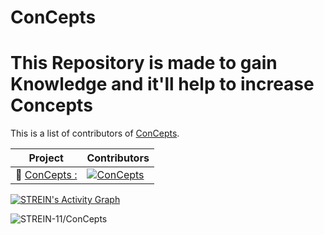 # ConCepts
# This Repository is made to gain Knowledge and it'll help to increase Concepts

This is a list of contributors of [ConCepts](https://github.com/STREIN-11/ConCepts).

[ConCepts]: https://contrib.rocks/image?repo=STREIN-11/ConCepts


|         Project        | Contributors                                                                                    |
| :----------------------: | :------------------------------------------------------------------------------------------------ |
|  👊 [ConCepts : ](https://github.com/STREIN-11/ConCepts)    | [![ConCepts]](https://github.com/STREIN-11/ConCepts/graphs/contributors)           |
<div>
<a href="#"><img alt="STREIN's Activity Graph" src="https://activity-graph.herokuapp.com/graph?username=STREIN-11&custom_title=STREIN's%20Contribution%20Graph&bg_color=0D1117&color=5ce1e6&line=FFFFFF&point=5ce1e6&hide_border=true" /></a> 
</div>

<p align="left"> <img src="https://komarev.com/ghpvc/?username=STREIN-11&label=Repository%20views : &color=0e75b6&style=flat" alt="STREIN-11/ConCepts" /> </p>
